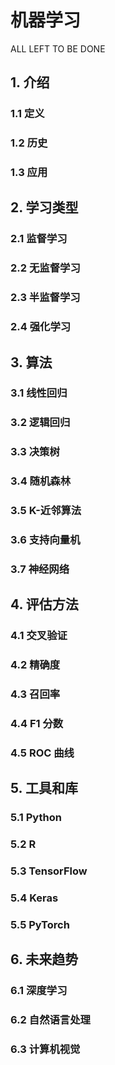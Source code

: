 # 机器学习
ALL LEFT TO BE DONE
## 1. 介绍
### 1.1 定义
### 1.2 历史
### 1.3 应用

## 2. 学习类型
### 2.1 监督学习
### 2.2 无监督学习
### 2.3 半监督学习
### 2.4 强化学习

## 3. 算法
### 3.1 线性回归
### 3.2 逻辑回归
### 3.3 决策树
### 3.4 随机森林
### 3.5 K-近邻算法
### 3.6 支持向量机
### 3.7 神经网络

## 4. 评估方法
### 4.1 交叉验证
### 4.2 精确度
### 4.3 召回率
### 4.4 F1 分数
### 4.5 ROC 曲线

## 5. 工具和库
### 5.1 Python
### 5.2 R
### 5.3 TensorFlow
### 5.4 Keras
### 5.5 PyTorch

## 6. 未来趋势
### 6.1 深度学习
### 6.2 自然语言处理
### 6.3 计算机视觉
## 